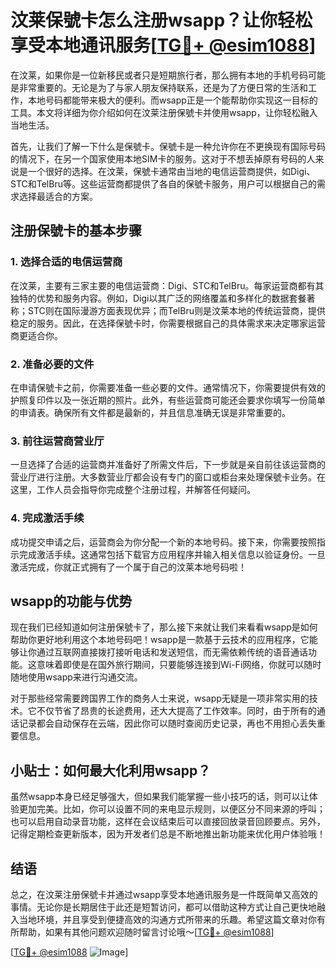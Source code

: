 # 汶莱保號卡怎么注册wsapp？让你轻松享受本地通讯服务[[TG💪+ @esim1088](https://t.me/s/esim1088)]

在汶莱，如果你是一位新移民或者只是短期旅行者，那么拥有本地的手机号码可能是非常重要的。无论是为了与家人朋友保持联系，还是为了方便日常的生活和工作，本地号码都能带来极大的便利。而wsapp正是一个能帮助你实现这一目标的工具。本文将详细为你介绍如何在汶莱注册保號卡并使用wsapp，让你轻松融入当地生活。

首先，让我们了解一下什么是保號卡。保號卡是一种允许你在不更换现有国际号码的情况下，在另一个国家使用本地SIM卡的服务。这对于不想丢掉原有号码的人来说是一个很好的选择。在汶莱，保號卡通常由当地的电信运营商提供，如Digi、STC和TelBru等。这些运营商都提供了各自的保號卡服务，用户可以根据自己的需求选择最适合的方案。

## 注册保號卡的基本步骤

### 1. 选择合适的电信运营商

在汶莱，主要有三家主要的电信运营商：Digi、STC和TelBru。每家运营商都有其独特的优势和服务内容。例如，Digi以其广泛的网络覆盖和多样化的数据套餐著称；STC则在国际漫游方面表现优异；而TelBru则是汶莱本地的传统运营商，提供稳定的服务。因此，在选择保號卡时，你需要根据自己的具体需求来决定哪家运营商更适合你。

### 2. 准备必要的文件

在申请保號卡之前，你需要准备一些必要的文件。通常情况下，你需要提供有效的护照复印件以及一张近期的照片。此外，有些运营商可能还会要求你填写一份简单的申请表。确保所有文件都是最新的，并且信息准确无误是非常重要的。

### 3. 前往运营商营业厅

一旦选择了合适的运营商并准备好了所需文件后，下一步就是亲自前往该运营商的营业厅进行注册。大多数营业厅都会设有专门的窗口或柜台来处理保號卡业务。在这里，工作人员会指导你完成整个注册过程，并解答任何疑问。

### 4. 完成激活手续

成功提交申请之后，运营商会为你分配一个新的本地号码。接下来，你需要按照指示完成激活手续。这通常包括下载官方应用程序并输入相关信息以验证身份。一旦激活完成，你就正式拥有了一个属于自己的汶莱本地号码啦！

## wsapp的功能与优势

现在我们已经知道如何注册保號卡了，那么接下来就让我们来看看wsapp是如何帮助你更好地利用这个本地号码吧！wsapp是一款基于云技术的应用程序，它能够让你通过互联网直接拨打接听电话和发送短信，而无需依赖传统的语音通话功能。这意味着即使是在国外旅行期间，只要能够连接到Wi-Fi网络，你就可以随时随地使用wsapp来进行沟通交流。

对于那些经常需要跨国界工作的商务人士来说，wsapp无疑是一项非常实用的技术。它不仅节省了昂贵的长途费用，还大大提高了工作效率。同时，由于所有的通话记录都会自动保存在云端，因此你可以随时查阅历史记录，再也不用担心丢失重要信息。

## 小贴士：如何最大化利用wsapp？

虽然wsapp本身已经足够强大，但如果我们能掌握一些小技巧的话，则可以让体验更加完美。比如，你可以设置不同的来电显示规则，以便区分不同来源的呼叫；也可以启用自动录音功能，这样在会议结束后可以直接回放录音回顾要点。另外，记得定期检查更新版本，因为开发者们总是不断地推出新功能来优化用户体验哦！

## 结语

总之，在汶莱注册保號卡并通过wsapp享受本地通讯服务是一件既简单又高效的事情。无论你是长期居住于此还是短暂访问，都可以借助这种方式让自己更快地融入当地环境，并且享受到便捷高效的沟通方式所带来的乐趣。希望这篇文章对你有所帮助，如果有其他问题欢迎随时留言讨论哦～[[TG💪+ @esim1088](https://t.me/s/esim1088)]

[[TG💪+ @esim1088](https://t.me/s/esim1088) ![Image](https://i.postimg.cc/4NQfJmqS/Snipaste-2025-05-13-00-14-12.png)]